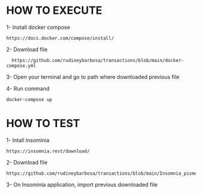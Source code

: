 # HOW TO EXECUTE

1- Install docker compose

	https://docs.docker.com/compose/install/

2- Download file

      https://github.com/rudineybarbosa/transactions/blob/main/docker-compose.yml

3- Open your terminal and go to path where downloaded previous file

4- Run command

    docker-compose up

# HOW TO TEST

1- Intall Insominia

    https://insomnia.rest/download/

2- Download file
    
    https://github.com/rudineybarbosa/transactions/blob/main/Insomnia_pismo.json

3- On Insominia application, import previous downloaded file
